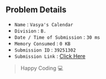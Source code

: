 ## Problem Details 
 
- `Name`                      : `Vasya's Calendar`
- `Division`                  : `B.`
- `Date / Time of Submission` : `30 ms`
- `Memory Consumed`           : `0 KB`
- `Submission ID`             : `39251302`
- `Submission Link`           : [Click Here](http://codeforces.com/contest/182/submission/39251302)

> Happy Coding   :computer: